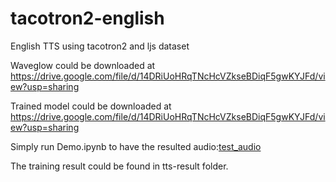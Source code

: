 # tacotron2-english
 English TTS using tacotron2 and ljs dataset

Waveglow could be downloaded at
https://drive.google.com/file/d/14DRiUoHRqTNcHcVZkseBDiqF5gwKYJFd/view?usp=sharing

Trained model could be downloaded at
https://drive.google.com/file/d/14DRiUoHRqTNcHcVZkseBDiqF5gwKYJFd/view?usp=sharing

Simply run Demo.ipynb to have the resulted audio:[test_audio](https://drive.google.com/file/d/1R019zdxgqQd8oigcnY7MQJ9iVPcuIv7A/view?usp=sharing)

The training result could be found in tts-result folder.
